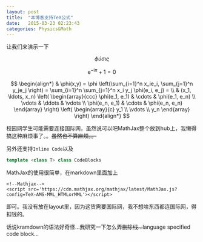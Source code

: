 ```yaml
---
layout: post
title:  "本博客支持TeX公式"
date:   2015-03-23 02:23:43
categories: Physics&Math
---
```


<!--Mathjax-->
<script src='https://cdn.mathjax.org/mathjax/latest/MathJax.js?config=TeX-AMS-MML_HTMLorMML'></script>

让我们来演示一下

$$\phi\acute{\upsilon}\sigma\iota\varsigma$$

$$\mathrm{e}^{- \mathrm{i} \pi} + 1 = 0$$

$$
\begin{align*}
  & \phi(x,y) = \phi \left(\sum_{i=1}^n x_ie_i, \sum_{j=1}^n y_je_j \right)
  = \sum_{i=1}^n \sum_{j=1}^n x_i y_j \phi(e_i, e_j) = \\
  & (x_1, \ldots, x_n) \left( \begin{array}{ccc}
      \phi(e_1, e_1) & \cdots & \phi(e_1, e_n) \\
      \vdots & \ddots & \vdots \\
      \phi(e_n, e_1) & \cdots & \phi(e_n, e_n)
    \end{array} \right)
  \left( \begin{array}{c}
      y_1 \\
      \vdots \\
      y_n
    \end{array} \right)
\end{align*}
$$

校园网学生可能需要连接国际网，虽然说可以吧MathJax整个放到hub上，我懒得搞这种麻烦事了。。<del>虽然也不算麻烦。。</del>

另外还支持`Inline Code`以及

~~~ cpp
template <class T> class CodeBlocks
~~~

MathJax的使用很简单，在markdown里面加上

~~~
<!--Mathjax-->
<script src='https://cdn.mathjax.org/mathjax/latest/MathJax.js?config=TeX-AMS-MML_HTMLorMML'></script>
~~~

即可。我没有放在layout里，因为这货需要国际网，我不想啥东西都连国际网，得扣钱的。

话说kramdown的语法好奇怪...我研究一下怎么弄<del>删除线...</del>language specified code block...

